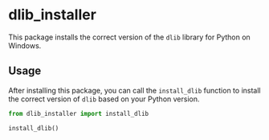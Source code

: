 # dlib_installer

This package installs the correct version of the `dlib` library for Python on Windows.

## Usage

After installing this package, you can call the `install_dlib` function to install the correct version of `dlib` based on your Python version.

```python
from dlib_installer import install_dlib

install_dlib()
